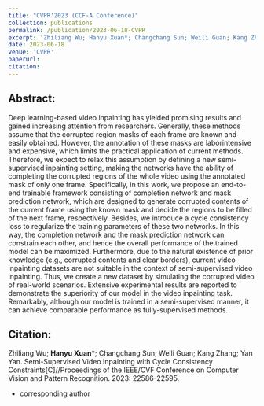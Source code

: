```yaml
---
title: "CVPR'2023 (CCF-A Conference)"
collection: publications
permalink: /publication/2023-06-18-CVPR
excerpt: 'Zhiliang Wu; Hanyu Xuan*; Changchang Sun; Weili Guan; Kang Zhang; Yan Yan. Semi-Supervised Video Inpainting with Cycle Consistency Constraints[C]//Proceedings of the IEEE/CVF Conference on Computer Vision and Pattern Recognition. 2023: 22586-22595.'
date: 2023-06-18
venue: 'CVPR'
paperurl: 
citation: 
---
```

Abstract: 
---
Deep learning-based video inpainting has yielded promising results and gained increasing attention from researchers. Generally, these methods assume that the corrupted region masks of each frame are known and easily obtained. However, the annotation of these masks are laborintensive and expensive, which limits the practical application of current methods. Therefore, we expect to relax this assumption by defining a new semi-supervised inpainting setting, making the networks have the ability of completing the corrupted regions of the whole video using the annotated mask of only one frame. Specifically, in this work, we propose an end-to-end trainable framework consisting of completion network and mask prediction network, which are designed to generate corrupted contents of the current frame using the known mask and decide the regions to be filled of the next frame, respectively. Besides, we introduce a cycle consistency loss to regularize the training parameters of these two networks. In this way, the completion network and the mask prediction network can constrain each other, and hence the overall performance of the trained model can be maximized. Furthermore, due to the natural existence of prior knowledge (e.g., corrupted contents and clear borders), current video inpainting datasets are not suitable in the context of semi-supervised video inpainting. Thus, we create a new dataset by simulating the corrupted video of real-world scenarios. Extensive experimental results are reported to demonstrate the superiority of our model in the video inpainting task. Remarkably, although our model is trained in a semi-supervised manner, it can achieve comparable performance as fully-supervised methods.

Citation: 
---
Zhiliang Wu; **Hanyu Xuan***; Changchang Sun; Weili Guan; Kang Zhang; Yan Yan. Semi-Supervised Video Inpainting with Cycle Consistency Constraints[C]//Proceedings of the IEEE/CVF Conference on Computer Vision and Pattern Recognition. 2023: 22586-22595.

* corresponding author
